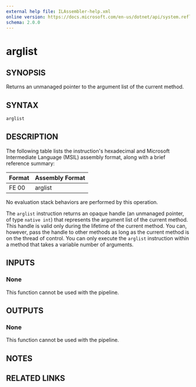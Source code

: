 ```yaml
---
external help file: ILAssembler-help.xml
online version: https://docs.microsoft.com/en-us/dotnet/api/system.reflection.emit.opcodes.arglist
schema: 2.0.0
---
```


# arglist

## SYNOPSIS

Returns an unmanaged pointer to the argument list of the current method.

## SYNTAX

```powershell
arglist
```

## DESCRIPTION

The following table lists the instruction's hexadecimal and Microsoft Intermediate Language (MSIL) assembly format, along with a brief reference summary:

| Format | Assembly Format |
| ------ | --------------- |
| FE 00  | arglist         |

 No evaluation stack behaviors are performed by this operation.

 The `arglist` instruction returns an opaque handle (an unmanaged pointer, of type `native int`) that represents the argument list of the current method. This handle is valid only during the lifetime of the current method. You can, however, pass the handle to other methods as long as the current method is on the thread of control. You can only execute the `arglist` instruction within a method that takes a variable number of arguments.

## INPUTS

### None

This function cannot be used with the pipeline.

## OUTPUTS

### None

This function cannot be used with the pipeline.

## NOTES

## RELATED LINKS
